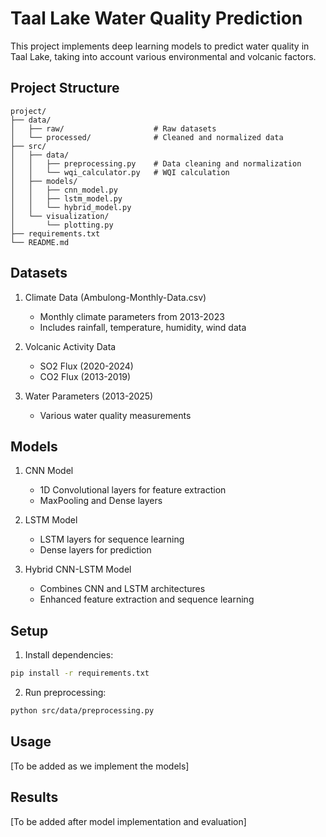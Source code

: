 # Taal Lake Water Quality Prediction

This project implements deep learning models to predict water quality in Taal Lake, taking into account various environmental and volcanic factors.

## Project Structure
```
project/
├── data/
│   ├── raw/                    # Raw datasets
│   └── processed/              # Cleaned and normalized data
├── src/
│   ├── data/
│   │   ├── preprocessing.py    # Data cleaning and normalization
│   │   └── wqi_calculator.py   # WQI calculation
│   ├── models/
│   │   ├── cnn_model.py
│   │   ├── lstm_model.py
│   │   └── hybrid_model.py
│   └── visualization/
│       └── plotting.py
├── requirements.txt
└── README.md
```

## Datasets
1. Climate Data (Ambulong-Monthly-Data.csv)
   - Monthly climate parameters from 2013-2023
   - Includes rainfall, temperature, humidity, wind data

2. Volcanic Activity Data
   - SO2 Flux (2020-2024)
   - CO2 Flux (2013-2019)

3. Water Parameters (2013-2025)
   - Various water quality measurements

## Models
1. CNN Model
   - 1D Convolutional layers for feature extraction
   - MaxPooling and Dense layers

2. LSTM Model
   - LSTM layers for sequence learning
   - Dense layers for prediction

3. Hybrid CNN-LSTM Model
   - Combines CNN and LSTM architectures
   - Enhanced feature extraction and sequence learning

## Setup
1. Install dependencies:
```bash
pip install -r requirements.txt
```

2. Run preprocessing:
```bash
python src/data/preprocessing.py
```

## Usage
[To be added as we implement the models]

## Results
[To be added after model implementation and evaluation] 